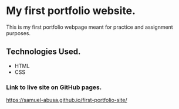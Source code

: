 # My first portfolio website.
This is my first portfolio webpage meant for practice and assignment purposes.

## Technologies Used.
- HTML
- CSS

### Link to live site on GitHub pages.
https://samuel-abusa.github.io/first-portfolio-site/
